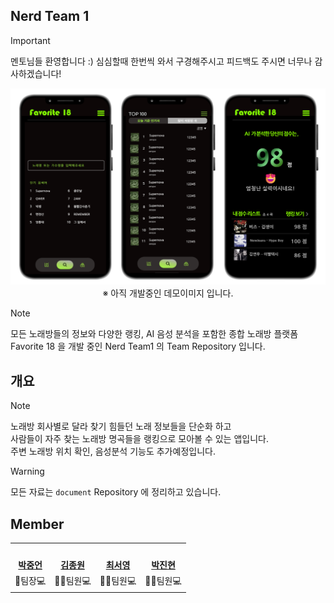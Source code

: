 ## Nerd Team 1

> [!IMPORTANT]
> 멘토님들 환영합니다 :)
> 심심할때 한번씩 와서 구경해주시고 피드백도 주시면 너무나 감사하겠습니다!

<p align="center">
    <img src="https://github.com/nerd-team-1/.github/blob/main/profile/asset/demo_image.png" width="700"><br/>
    ※ 아직 개발중인 데모이미지 입니다.
</p>



> [!NOTE]
> 모든 노래방들의 정보와 다양한 랭킹, AI 음성 분석을 포함한 종합 노래방 플랫폼  
> Favorite 18 을 개발 중인 Nerd Team1 의 Team Repository 입니다.

## 개요

> [!NOTE]
> 노래방 회사별로 달라 찾기 힘들던 노래 정보들을 단순화 하고  
> 사람들이 자주 찾는 노래방 명곡들을 랭킹으로 모아볼 수 있는 앱입니다.  
> 주변 노래방 위치 확인, 음성분석 기능도 추가예정입니다.

> [!WARNING]
> 모든 자료는 `document` Repository 에 정리하고 있습니다.

## Member

<table align="center">
 <tr>
    <td align="center"><a href="https://github.com/JakePark929"><img src="https://avatars.githubusercontent.com/JakePark929" width="140px;" alt=""></a></td>
    <td align="center"><a href="https://github.com/donsonioc2010"><img src="https://avatars.githubusercontent.com/donsonioc2010" width="140px;" alt=""></a></td>
    <td align="center"><a href="https://github.com/BellaChooi"><img src="https://avatars.githubusercontent.com/BellaChooi" width="140px;" alt=""></a></td>
    <td align="center"><a href="https://github.com/parkjinhyun2"><img src="https://avatars.githubusercontent.com/u/169227802?v=4" width="140px;" alt=""></a></td>
  </tr>
  <tr>
    <td align="center"><a href="https://github.com/JakePark929"><b>박중언</b></a></td>
    <td align="center"><a href="https://github.com/donsonioc2010"><b>김종원</b></a></td>
    <td align="center"><a href="https://github.com/wooni89"><b>최서영</b></a></td>
    <td align="center"><a href="https://github.com/lljh1992"><b>박진현</b></a></td>
  </tr>
  <tr>
    <td align="center">👑팀장💻</td>
    <td align="center">👨‍🔧팀원💻</td>
    <td align="center">👨‍🔧팀원💻</td>
    <td align="center">👨‍🔧팀원💻</td>
  </tr>
</table>
